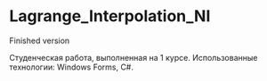 # Lagrange_Interpolation_NI
Finished version

Студенческая работа, выполненная на 1 курсе.
Использованные технологии: Windows Forms, C#.
